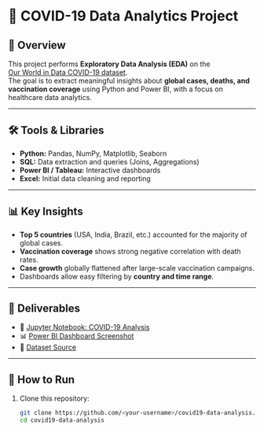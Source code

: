 # 🦠 COVID-19 Data Analytics Project

## 📌 Overview
This project performs **Exploratory Data Analysis (EDA)** on the  
[Our World in Data COVID-19 dataset](https://covid.ourworldindata.org/data/owid-covid-data.csv).  
The goal is to extract meaningful insights about **global cases, deaths, and vaccination coverage** using Python and Power BI, with a focus on healthcare data analytics.

---

## 🛠️ Tools & Libraries
- **Python:** Pandas, NumPy, Matplotlib, Seaborn  
- **SQL:** Data extraction and queries (Joins, Aggregations)  
- **Power BI / Tableau:** Interactive dashboards  
- **Excel:** Initial data cleaning and reporting  

---

## 📊 Key Insights
- **Top 5 countries** (USA, India, Brazil, etc.) accounted for the majority of global cases.  
- **Vaccination coverage** shows strong negative correlation with death rates.  
- **Case growth** globally flattened after large-scale vaccination campaigns.  
- Dashboards allow easy filtering by **country and time range**.  

---

## 📂 Deliverables
- 📓 [Jupyter Notebook: COVID-19 Analysis](./covid19_analysis.ipynb)  
- 📊 [Power BI Dashboard Screenshot](./dashboard.png)  
- 📑 [Dataset Source](https://covid.ourworldindata.org/data/owid-covid-data.csv)  

---

## 📌 How to Run
1. Clone this repository:  
   ```bash
   git clone https://github.com/<your-username>/covid19-data-analysis.git
   cd covid19-data-analysis

